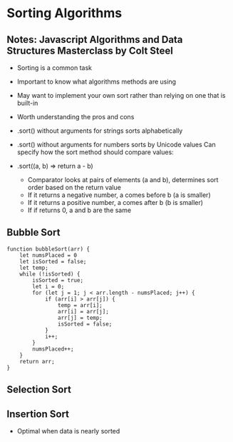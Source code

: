# Sorting Algorithms

## Notes: Javascript Algorithms and Data Structures Masterclass by Colt Steel

- Sorting is a common task
- Important to know what algorithms methods are using
- May want to implement your own sort rather than relying on one that is built-in
- Worth understanding the pros and cons

- .sort() without arguments for strings sorts alphabetically
- .sort() without arguments for numbers sorts by Unicode values
Can specify how the sort method should compare values:
- .sort((a, b) => return a - b)
  - Comparator looks at pairs of elements (a and b), determines sort order based on the return value
  - If it returns a negative number, a comes before b (a is smaller)
  - If it returns a positive number, a comes after b (b is smaller)
  - If if returns 0, a and b are the same

## Bubble Sort

```JS
function bubbleSort(arr) {
    let numsPlaced = 0
    let isSorted = false;
    let temp;
    while (!isSorted) {
        isSorted = true;
        let i = 0;
        for (let j = 1; j < arr.length - numsPlaced; j++) {
            if (arr[i] > arr[j]) {
                temp = arr[i];
                arr[i] = arr[j];
                arr[j] = temp;
                isSorted = false;
            }
            i++;
        }
        numsPlaced++;
    }
    return arr;
}
```

## Selection Sort

## Insertion Sort

- Optimal when data is nearly sorted
